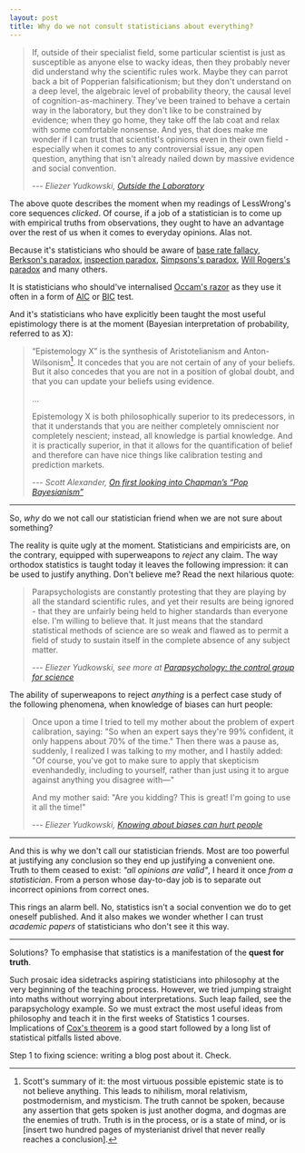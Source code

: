 ```yaml
---
layout: post
title: Why do we not consult statisticians about everything?
---
```


> If, outside of their specialist field, some particular scientist is
> just as susceptible as anyone else to wacky ideas, then they probably
> never did understand why the scientific rules work.  Maybe they can
> parrot back a bit of Popperian falsificationism; but they don't
> understand on a deep level, the algebraic level of probability theory,
> the causal level of cognition-as-machinery. They've been trained to
> behave a certain way in the laboratory, but they don't like to be
> constrained by evidence; when they go home, they take off the lab coat
> and relax with some comfortable nonsense.  And yes, that does make me
> wonder if I can trust that scientist's opinions even in their own
> field - especially when it comes to any controversial issue, any open
> question, anything that isn't already nailed down by massive evidence
> and social convention.
>
> --- <cite>Eliezer Yudkowski, [Outside the Laboratory][out]</cite>

The above quote describes the moment when my readings of LessWrong's core
sequences *clicked*. Of course, if a job of a statistician is to come up with
empirical truths from observations, they ought to have an advantage over the
rest of us when it comes to everyday opinions. Alas not.

Because it's statisticians who should be aware of [base rate fallacy][base],
[Berkson's paradox][berk], [inspection paradox][inspection], [Simpsons's
paradox][simpson], [Will Rogers's paradox][rogers] and many others.

It is statisticians who should've internalised [Occam's razor][razor] as they
use it often in a form of [AIC][AIC] or [BIC][BIC] test.

And it's statisticians who have explicitly been taught the most useful
epistimology there is at the moment (Bayesian interpretation of probability,
referred to as X):

> “Epistemology X” is the synthesis of Aristotelianism and Anton-Wilsonism[^1].
> It concedes that you are not certain of any of your beliefs. But it also
> concedes that you are not in a position of global doubt, and that you can
> update your beliefs using evidence.
>
> ...
>
> Epistemology X is both philosophically superior to its predecessors, in that
> it understands that you are neither completely omniscient nor completely
> nescient; instead, all knowledge is partial knowledge. And it is practically
> superior, in that it allows for the quantification of belief and therefore
> can have nice things like calibration testing and prediction markets.
>
> --- <cite>Scott Alexander, [On first looking into Chapman’s “Pop
> Bayesianism”][pop]</cite>

----

So, *why* do we not call our statistician friend when we are not sure about
something?

The reality is quite ugly at the moment. Statisticians and empiricists are, on
the contrary, equipped with superweapons to *reject* any claim. The way
orthodox statistics is taught today it leaves the following impression: it can
be used to justify anything. Don't believe me? Read the next hilarious quote:

> Parapsychologists are constantly protesting that they are playing by all the
> standard scientific rules, and yet their results are being ignored - that
> they are unfairly being held to higher standards than everyone else. I'm
> willing to believe that. It just means that the standard statistical methods
> of science are so weak and flawed as to permit a field of study to sustain
> itself in the complete absence of any subject matter.
>
> --- <cite>Eliezer Yudkowski, see more at [Parapsychology: the control group for science][para]</cite>

The ability of superweapons to reject *anything* is a perfect case study of the
following phenomena, when knowledge of biases can hurt people:

> Once upon a time I tried to tell my mother about the problem of expert
> calibration, saying:  "So when an expert says they're 99% confident, it only
> happens about 70% of the time."  Then there was a pause as, suddenly, I
> realized I was talking to my mother, and I hastily added:  "Of course, you've
> got to make sure to apply that skepticism evenhandedly, including to
> yourself, rather than just using it to argue against anything you disagree
> with—"
>
> And my mother said:  "Are you kidding?  This is great!  I'm going to use it all the time!"
>
> --- <cite>Eliezer Yudkowski, [Knowing about biases can hurt people][hurt]</cite>

--------

And this is why we don't call our statistician friends. Most are too powerful
at justifying any conclusion so they end up justifying a convenient one. Truth
to them ceased to exist: *"all opinions are valid"*, I heard it once *from a
statistician*. From a person whose day-to-day job is to separate out incorrect
opinions from correct ones.

This rings an alarm bell. No, statistics isn't a social convention we do to get
oneself published. And it also makes we wonder whether I can trust *academic
papers* of statisticians who don't see it this way.

---------

Solutions? To emphasise that statistics is a manifestation of the **quest for
truth**.

Such prosaic idea sidetracks aspiring statisticians into philosophy at the very
beginning of the teaching process. However, we tried jumping straight into
maths without worrying about interpretations. Such leap failed, see the
parapsychology example. So we must extract the most useful ideas from
philosophy and teach it in the first weeks of Statistics 1 courses.
Implications of [Cox's theorem][Cox] is a good start followed by a long list
of statistical pitfalls listed above.

Step 1 to fixing science: writing a blog post about it. Check.

[^1]: Scott's summary of it: the most virtuous possible epistemic state is to
      not believe anything. This leads to nihilism, moral relativism,
      postmodernism, and mysticism.  The truth cannot be spoken, because any
      assertion that gets spoken is just another dogma, and dogmas are the
      enemies of truth. Truth is in the process, or is a state of mind, or is
      [insert two hundred pages of mysterianist drivel that never really
      reaches a conclusion].

[out]: http://lesswrong.com/lw/gv/outside_the_laboratory/
[base]: https://en.wikipedia.org/wiki/Base_rate_fallacy
[berk]: https://en.wikipedia.org/wiki/Berkson%27s_paradox
[inspection]: https://en.wikipedia.org/wiki/Renewal_theory#The_inspection_paradox
[simpson]: https://en.wikipedia.org/wiki/Simpson%27s_paradox
[rogers]: https://en.wikipedia.org/wiki/Will_Rogers_phenomenon
[razor]: https://en.wikipedia.org/wiki/Occam%27s_razor
[pop]: http://slatestarcodex.com/2013/08/06/on-first-looking-into-chapmans-pop-bayesianism/
[AIC]: https://en.wikipedia.org/wiki/Akaike_information_criterion
[BIC]: https://en.wikipedia.org/wiki/Bayesian_information_criterion
[para]: http://lesswrong.com/lw/1ib/parapsychology_the_control_group_for_science/
[hurt]: http://lesswrong.com/lw/he/knowing_about_biases_can_hurt_people/
[Cox]: https://en.wikipedia.org/wiki/Cox%27s_theorem

